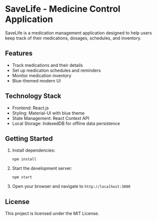 # SaveLife - Medicine Control Application

SaveLife is a medication management application designed to help users keep track of their medications, dosages, schedules, and inventory.

## Features

- Track medications and their details
- Set up medication schedules and reminders
- Monitor medication inventory
- Blue-themed modern UI

## Technology Stack

- Frontend: React.js
- Styling: Material-UI with blue theme
- State Management: React Context API
- Local Storage: IndexedDB for offline data persistence

## Getting Started

1. Install dependencies:
   ```
   npm install
   ```

2. Start the development server:
   ```
   npm start
   ```

3. Open your browser and navigate to `http://localhost:3000`

## License

This project is licensed under the MIT License.
